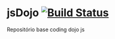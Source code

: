 jsDojo [![Build Status](https://travis-ci.org/mateusfreira/jsDojo.png?branch=master)](https://travis-ci.org/mateusfreira/jsDojo)
======

Repositório base coding dojo js
